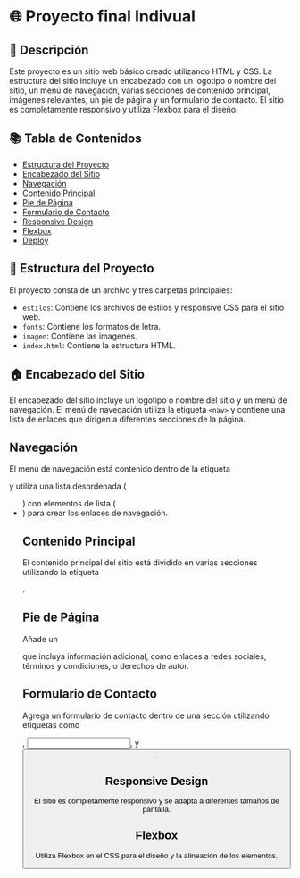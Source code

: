 # 🌐 Proyecto final Indivual
## 📜 Descripción

Este proyecto es un sitio web básico creado utilizando HTML y CSS. La estructura del sitio incluye un encabezado con un logotipo o nombre del sitio, un menú de navegación, varias secciones de contenido principal, imágenes relevantes, un pie de página y un formulario de contacto. El sitio es completamente responsivo y utiliza Flexbox para el diseño.

## 📚 Tabla de Contenidos

- [Estructura del Proyecto](#estructura-del-proyecto)
- [Encabezado del Sitio](#encabezado-del-sitio)
- [Navegación](#navegación)
- [Contenido Principal](#contenido-principal)
- [Pie de Página](#pie-de-página)
- [Formulario de Contacto](#formulario-de-contacto)
- [Responsive Design](#responsive-design)
- [Flexbox](#flexbox)
- [Deploy](#deploy)

## 📁 Estructura del Proyecto

El proyecto consta de un archivo y tres carpetas principales:

- `estilos`: Contiene los archivos de estilos y responsive CSS para el sitio web.
- `fonts`: Contiene los formatos de letra.
- `imagen`: Contiene las imagenes.
- `index.html`: Contiene la estructura HTML.

## 🏠 Encabezado del Sitio

El encabezado del sitio incluye un logotipo o nombre del sitio y un menú de navegación. El menú de navegación utiliza la etiqueta `<nav>` y contiene una lista de enlaces que dirigen a diferentes secciones de la página.

## Navegación

El menú de navegación está contenido dentro de la etiqueta <nav> y utiliza una lista desordenada (<ul>) con elementos de lista (<li>) para crear los enlaces de navegación.

## Contenido Principal

El contenido principal del sitio está dividido en varias secciones utilizando la etiqueta <section>.

## Pie de Página

Añade un <footer> que incluya información adicional, como enlaces a redes sociales, términos y condiciones, o derechos de autor.

## Formulario de Contacto

Agrega un formulario de contacto dentro de una sección utilizando etiquetas como <form>, <input>, y <button>.

## Responsive Design

El sitio es completamente responsivo y se adapta a diferentes tamaños de pantalla.

## Flexbox

Utiliza Flexbox en el CSS para el diseño y la alineación de los elementos.
